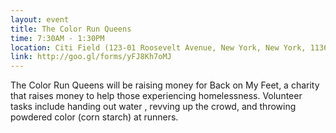 ```yaml
---
layout: event
title: The Color Run Queens
time: 7:30AM - 1:30PM
location: Citi Field (123-01 Roosevelt Avenue, New York, New York, 11368)
link: http://goo.gl/forms/yFJ8Kh7oMJ
---
```

The Color Run Queens will be raising money for Back on My Feet, a charity that raises money to help those experiencing homelessness. Volunteer tasks include handing out water , revving up the crowd, and throwing powdered color (corn starch) at runners.